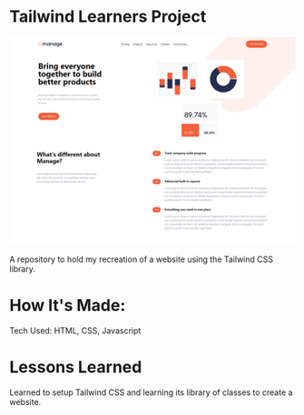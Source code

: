 # Tailwind Learners Project 

![Project screenshot](https://github.com/Isky-Codes/tailwind-website-recreation/blob/master/img/screenshot.PNG)

A repository to hold my recreation of a website using the Tailwind CSS library.

# How It's Made:

Tech Used: HTML, CSS, Javascript

# Lessons Learned 

Learned to setup Tailwind CSS and learning its library of classes to create  a website.
